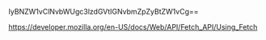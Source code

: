 IyBNZW1vClNvbWUgc3lzdGVtIGNvbmZpZyBtZW1vCg==

https://developer.mozilla.org/en-US/docs/Web/API/Fetch_API/Using_Fetch
